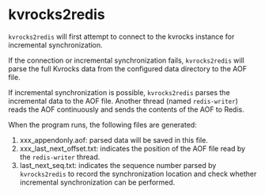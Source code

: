 # kvrocks2redis

`kvrocks2redis` will first attempt to connect to the kvrocks instance for incremental synchronization.

If the connection or incremental synchronization fails, `kvrocks2redis` will parse the full Kvrocks data from the configured data directory to the AOF file.

If incremental synchronization is possible, `kvrocks2redis` parses the incremental data to the AOF file.
Another thread (named `redis-writer`) reads the AOF continuously and sends the contents of the AOF to Redis.

When the program runs, the following files are generated:
1. xxx_appendonly.aof: parsed data will be saved in this file.
2. xxx_last_next_offset.txt: indicates the position of the AOF file read by the `redis-writer` thread.
3. last_next_seq.txt: indicates the sequence number parsed by `kvrocks2redis` to record the synchronization location and check whether incremental synchronization can be performed.